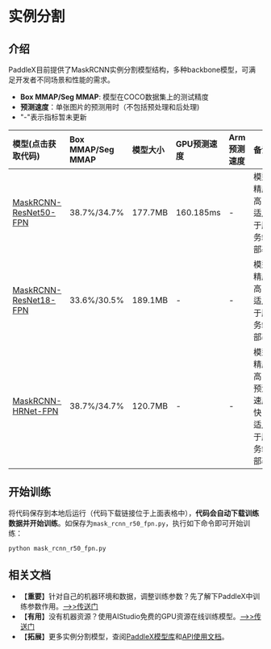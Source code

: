 # 实例分割

## 介绍

PaddleX目前提供了MaskRCNN实例分割模型结构，多种backbone模型，可满足开发者不同场景和性能的需求。

- **Box MMAP/Seg MMAP**: 模型在COCO数据集上的测试精度
- **预测速度**：单张图片的预测用时（不包括预处理和后处理)
- "-"表示指标暂未更新

| 模型(点击获取代码)               | Box MMAP/Seg MMAP | 模型大小 | GPU预测速度 | Arm预测速度 | 备注 |
| :----------------  | :------- | :------- | :---------  | :---------  | :-----    |
| [MaskRCNN-ResNet50-FPN](https://github.com/PaddlePaddle/PaddleX/tree/release/1.3/tutorials/train/instance_segmentation/mask_rcnn_r50_fpn.py)   |  38.7%/34.7%   |   177.7MB    |  160.185ms       |   -    | 模型精度高，适用于服务端部署   |
| [MaskRCNN-ResNet18-FPN](https://github.com/PaddlePaddle/PaddleX/tree/release/1.3/tutorials/train/instance_segmentation/mask_rcnn_r18_fpn.py)   |  33.6%/30.5%   |   189.1MB    |  -       |   -    | 模型精度高，适用于服务端部署   |
| [MaskRCNN-HRNet-FPN](https://github.com/PaddlePaddle/PaddleX/tree/release/1.3/tutorials/train/instance_segmentation/mask_rcnn_hrnet_fpn.py)   |  38.7%/34.7%   |   120.7MB    |  -       |   -    | 模型精度高，预测速度快，适用于服务端部署   |


## 开始训练

将代码保存到本地后运行（代码下载链接位于上面表格中），**代码会自动下载训练数据并开始训练**。如保存为`mask_rcnn_r50_fpn.py`，执行如下命令即可开始训练：

```
python mask_rcnn_r50_fpn.py
```

## 相关文档

- 【**重要**】针对自己的机器环境和数据，调整训练参数？先了解下PaddleX中训练参数作用。[——>>传送门](../appendix/parameters.md)
- 【**有用**】没有机器资源？使用AIStudio免费的GPU资源在线训练模型。[——>>传送门](https://aistudio.baidu.com/aistudio/projectdetail/450925)
- 【**拓展**】更多实例分割模型，查阅[PaddleX模型库](../appendix/model_zoo.md)和[API使用文档](../apis/models/instance_segmentation.md)。
